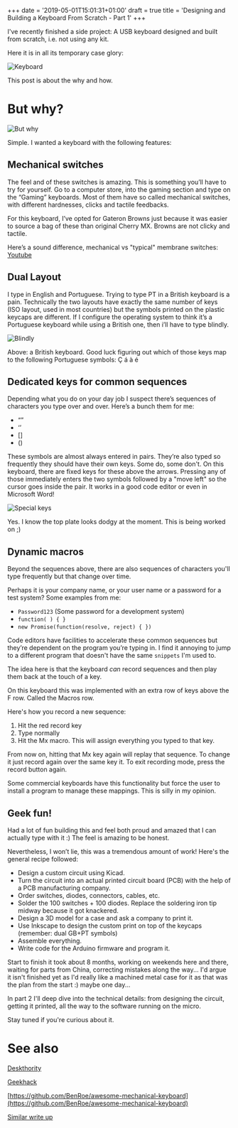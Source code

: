 +++
date = '2019-05-01T15:01:31+01:00'
draft = true
title = 'Designing and Building a Keyboard From Scratch - Part 1'
+++

I've recently finished a side project: A USB keyboard designed and built from scratch, i.e. not using any kit.

Here it is in all its temporary case glory:

![Keyboard](/keyb.jpg)

This post is about the why and how.

# But why?

![But why](/butwhy.gif)

Simple. I wanted a keyboard with the following features:

## Mechanical switches

The feel and of these switches is amazing. This is something you’ll have to try for yourself. Go to a computer store, into the gaming section and type on the “Gaming” keyboards. 
Most of them have so called mechanical switches, with different hardnesses, clicks and tactile feedbacks. 

For this keyboard, I’ve opted for Gateron Browns just because it was easier to source a bag of these than original Cherry MX. 
Browns are not clicky and tactile. 

Here’s a sound difference, mechanical vs "typical" membrane switches: [Youtube](https://www.youtube.com/embed/CVtjCbpW7as?start=64)


## Dual Layout

I type in English and Portuguese. Trying to type PT in a British keyboard is a pain. Technically the two layouts have exactly the same number of keys (ISO layout, used in most countries) but the symbols printed on the plastic keycaps are different. If I configure the operating system to think it’s a Portuguese keyboard while using a British one, then i’ll have to type blindly. 

![Blindly](/blindly.jpg)

Above: a British keyboard. Good luck figuring out which of those keys map to the following Portuguese symbols: Ç á à é

## Dedicated keys for common sequences

Depending what you do on your day job I suspect there’s sequences of characters you type over and over. Here’s a bunch them for me:

 - “”
 - ‘’
 - []
 - ()

These symbols are almost always entered in pairs. They’re also typed so frequently they should have their own keys. Some do, some don't. On this keyboard, there are fixed keys for these above the arrows. Pressing any of those immediately enters the two symbols followed by a "move left" so the cursor goes inside the pair. It works in a good code editor or even in Microsoft Word!

![Special keys](/specialkeys.jpg)

Yes. I know the top plate looks dodgy at the moment. This is being worked on ;)

## Dynamic macros

Beyond the sequences above, there are also sequences of characters you'll type frequently but that change over time. 

Perhaps it is your company name, or your user name or a password for a test system? Some examples from me:

- `Password123` (Some password for a development system)
- `function( ) { }` 
- `new Promise(function(resolve, reject) { })`

Code editors have facilities to accelerate these common sequences but they’re dependent on the program you’re typing in. I find it annoying to jump to a different program that doesn't have the same `snippets` I'm used to. 

The idea here is that the keyboard _can_ record sequences and then play them back at the touch of a key.

On this keyboard this was implemented with an extra row of keys above the F row. Called the Macros row. 

Here's how you record a new sequence:

1. Hit the red record key 
2. Type normally
3. Hit the Mx macro. This will assign everything you typed to that key.
 
From now on, hitting that Mx key again will replay that sequence. To change it just record again over the same key it. To exit recording mode, press the record button again.

Some commercial keyboards have this functionality but force the user to install a program to manage these mappings. This is silly in my opinion.

## Geek fun! 

Had a lot of fun building this and feel both proud and amazed that I can actually type with it :) The feel is amazing to be honest.

Nevertheless, I won’t lie, this was a tremendous amount of work! Here's the general recipe followed:

- Design a custom circuit using Kicad.
- Turn the circuit into an actual printed circuit board (PCB) with the help of a PCB manufacturing company.
- Order switches, diodes, connectors, cables, etc.
- Solder the 100 switches + 100 diodes. Replace the soldering iron tip midway because it got knackered.
- Design a 3D model for a case and ask a company to print it.
- Use Inkscape to design the custom print on top of the keycaps (remember: dual GB+PT symbols)
- Assemble everything.
- Write code for the Arduino firmware and program it.

Start to finish it took about 8 months, working on weekends here and there, waiting for parts from China, correcting mistakes along the way... I'd argue it isn't finished yet as I'd really like a machined metal case for it as that was the plan from the start :) maybe one day...

In part 2 I'll deep dive into the technical details: from designing the circuit, getting it printed, all the way to the software running on the micro. 

Stay tuned if you're curious about it.

# See also

[Deskthority](https://deskthority.net/)

[Geekhack](https://geekhack.org/index.php)

[https://github.com/BenRoe/awesome-mechanical-keyboard](https://github.com/BenRoe/awesome-mechanical-keyboard)

[Similar write up](http://blakesmith.me/2019/01/16/making-my-own-usb-keyboard-from-scratch.html)




